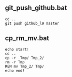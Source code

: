 ## git_push_github.bat

    cd ..
    git push github_l9 master

## cp_rm_mv.bat

    echo start!
    cd ..
    cp -r  Tmp/ Tmp_2/
    rm -r Tmp
    REM mv Tmp_2/ Tmp/
    echo end!
